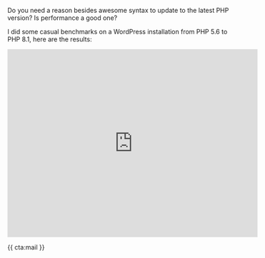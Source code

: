Do you need a reason besides awesome syntax to update to the latest PHP version? Is performance a good one?

I did some casual benchmarks on a WordPress installation from PHP 5.6 to PHP 8.1, here are the results:

<iframe width="560" height="422" src="https://www.youtube.com/embed/0KCSrhxlXfw" title="YouTube video player" frameborder="0" allow="accelerometer; autoplay; clipboard-write; encrypted-media; gyroscope; picture-in-picture" allowfullscreen></iframe>

{{ cta:mail }}
